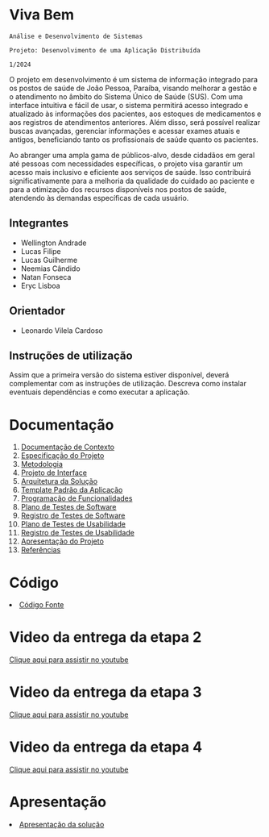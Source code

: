 # Viva Bem

`Análise e Desenvolvimento de Sistemas` 

`Projeto: Desenvolvimento de uma Aplicação Distribuída` 

`1/2024` 

O projeto em desenvolvimento é um sistema de informação integrado para os postos de saúde de João Pessoa, Paraíba, visando melhorar a gestão e o atendimento no âmbito do Sistema Único de Saúde (SUS). Com uma interface intuitiva e fácil de usar, o sistema permitirá acesso integrado e atualizado às informações dos pacientes, aos estoques de medicamentos e aos registros de atendimentos anteriores. Além disso, será possível realizar buscas avançadas, gerenciar informações e acessar exames atuais e antigos, beneficiando tanto os profissionais de saúde quanto os pacientes.

Ao abranger uma ampla gama de públicos-alvo, desde cidadãos em geral até pessoas com necessidades específicas, o projeto visa garantir um acesso mais inclusivo e eficiente aos serviços de saúde. Isso contribuirá significativamente para a melhoria da qualidade do cuidado ao paciente e para a otimização dos recursos disponíveis nos postos de saúde, atendendo às demandas específicas de cada usuário.

## Integrantes

* Wellington Andrade
* Lucas Filipe
* Lucas Guilherme
* Neemias Cândido
* Natan Fonseca
* Eryc Lisboa

## Orientador

* Leonardo Vilela Cardoso

## Instruções de utilização

Assim que a primeira versão do sistema estiver disponível, deverá complementar com as instruções de utilização. Descreva como instalar eventuais dependências e como executar a aplicação.

# Documentação

<ol>
<li><a href="docs/01-Documentação de Contexto.md"> Documentação de Contexto</a></li>
<li><a href="docs/02-Especificação do Projeto.md"> Especificação do Projeto</a></li>
<li><a href="docs/03-Metodologia.md"> Metodologia</a></li>
<li><a href="docs/04-Projeto de Interface.md"> Projeto de Interface</a></li>
<li><a href="docs/05-Arquitetura da Solução.md"> Arquitetura da Solução</a></li>
<li><a href="docs/06-Template Padrão da Aplicação.md"> Template Padrão da Aplicação</a></li>
<li><a href="docs/07-Programação de Funcionalidades.md"> Programação de Funcionalidades</a></li>
<li><a href="docs/08-Plano de Testes de Software.md"> Plano de Testes de Software</a></li>
<li><a href="docs/09-Registro de Testes de Software.md"> Registro de Testes de Software</a></li>
<li><a href="docs/10-Plano de Testes de Usabilidade.md"> Plano de Testes de Usabilidade</a></li>
<li><a href="docs/11-Registro de Testes de Usabilidade.md"> Registro de Testes de Usabilidade</a></li>
<li><a href="docs/12-Apresentação do Projeto.md"> Apresentação do Projeto</a></li>
<li><a href="docs/13-Referências.md"> Referências</a></li>
</ol>

# Código
<li><a href="src/README.md"> Código Fonte</a></li>

# Video da entrega da etapa 2
[Clique aqui para assistir no youtube](https://www.youtube.com/watch?v=XTf2Ft0BzwI&ab_channel=FilipeReis)

# Video da entrega da etapa 3
[Clique aqui para assistir no youtube](https://youtu.be/QQ1dci2-rfA)

# Video da entrega da etapa 4
[Clique aqui para assistir no youtube](https://youtu.be/rF0LmsLAOsw)

# Apresentação

<li><a href="presentation/README.md"> Apresentação da solução</a></li>
